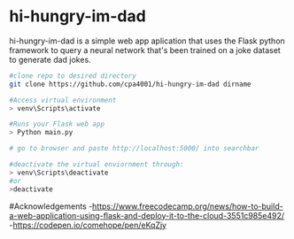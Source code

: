 # hi-hungry-im-dad
hi-hungry-im-dad is a simple web app aplication that uses the Flask python framework to query a neural network that's been trained on a joke dataset to generate dad jokes.

``` sh
#clone repo to desired directory
git clone https://github.com/cpa4001/hi-hungry-im-dad dirname

#Access virtual environment
> venv\Scripts\activate

#Runs your Flask web app
> Python main.py

# go to browser and paste http://localhost:5000/ into searchbar 

#deactivate the virtual enviornment through:
> venv\Scripts\deactivate
#or
>deactivate
```

#Acknowledgements
-https://www.freecodecamp.org/news/how-to-build-a-web-application-using-flask-and-deploy-it-to-the-cloud-3551c985e492/
-https://codepen.io/comehope/pen/eKqZjy
